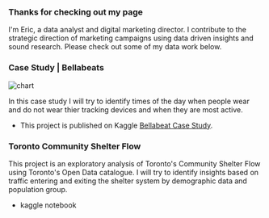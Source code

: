 ### Thanks for checking out my page

I'm Eric, a data analyst and digital marketing director. I contribute to the strategic direction of marketing campaigns using data driven insights and sound research. Please check out some of my data work below. 

### Case Study | Bellabeats 

![chart](https://www.kaggleusercontent.com/kf/81122596/eyJhbGciOiJkaXIiLCJlbmMiOiJBMTI4Q0JDLUhTMjU2In0..vU_TM2aUiu-Wd3L7Hu9f9g.y4EuMLuQqWRWi_0fC7Kbdklev1wg0Yoi9e7w2wDBCW2roT6Irg4Ca-ci_CPbd806FFUNeQNdce28Wa7y7NJdw6mldpJ4a8r3givzB6FAvIQQL-S2CM_F7TdyORD_AmIo5J-g-CBvyLzxKvjFiSsgWTPowsdpisP2lOJ44wtdRSChVR-zfmdPcH-Yxm5_zHObLyi6d_mWFjLphixWx36woA1Kuw-UKyARtxg2V6W9CM7yX-R01g9mOt2KsMOrZUv3FBCLUgd2rJ2tbSyjsFZOqvRCbCB9rbDq07yQDXL6pO8bYiDH_IDWTE0W5OZwg8x9eOqMHHg79I0eH_mZioAPCd8AgsBxCuzh7RvHvSNJ8HmEeDN2JOLLMgGQhj3-utjeKqR7vZHsZ_P6xDnk7eE3clFkRfVHLupGxhh2o-VNMdiWPWy5rQeTI0paktP92BHkzSeEpZkeBsAyk2jZyNwQE4dPdCkCxQyedR2abwsqSlfgIaCI1mKdRRhbdIZUrSyyhysxmjlT9UK_zqSp8lSbEGweMt2WQyyE3tMTcH5HYsZuAUfKqTz1I2_LEiWnBd_vkxM1Lk_40gMC-N6qTii5DAnQWo7-uDmXJswhqgaLAQVrAnJsBmlYN9evpZBnJK6yDnZPrM2kFLBTBkFed6bo1ImlFzVBRi_84oZrJjTiyqbStFyctwYJe5WuLtHZrRK_.IbCUQHpUJmjpc-qZEYAFJQ/__results___files/__results___55_0.png)

In this case study I will try to identify times of the day when people wear and do not wear thier tracking devices and when they are most active.

* This project is published on Kaggle [Bellabeat Case Study](https://www.kaggle.com/ericjdunn/bellabeat-marketing-analysis-case-study). 

### Toronto Community Shelter Flow 

This project is an exploratory analysis of Toronto's Community Shelter Flow using Toronto's Open Data catalogue. I will try to identify insights based on traffic entering and exiting the shelter system by demographic data and population group. 

* kaggle notebook 
